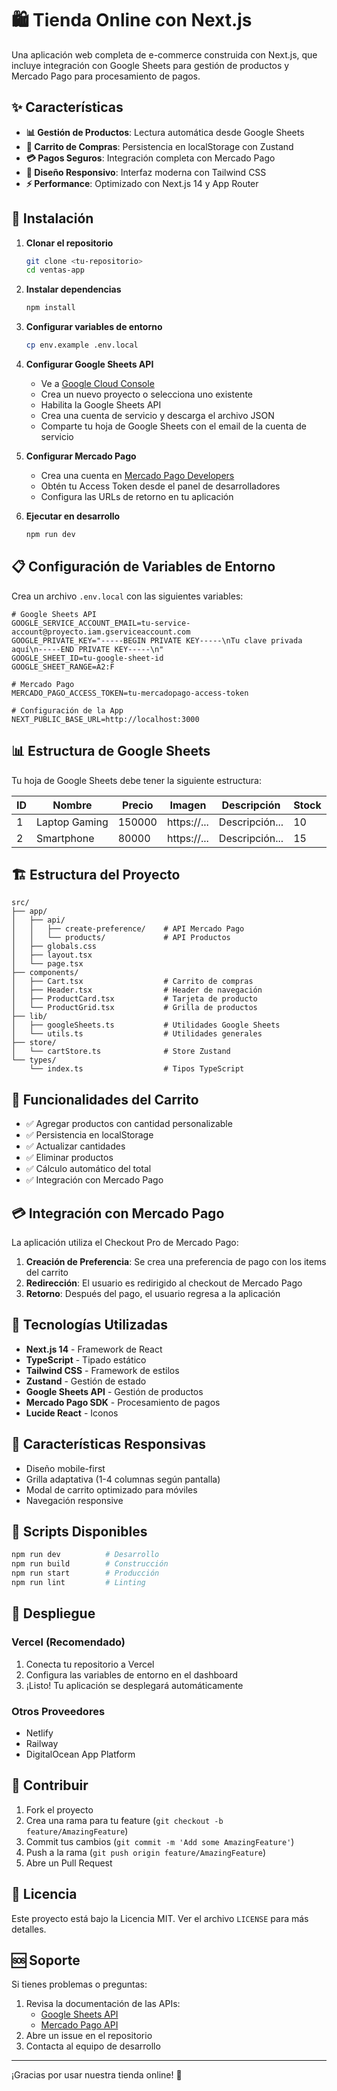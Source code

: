 # 🛍️ Tienda Online con Next.js

Una aplicación web completa de e-commerce construida con Next.js, que incluye integración con Google Sheets para gestión de productos y Mercado Pago para procesamiento de pagos.

## ✨ Características

- **📊 Gestión de Productos**: Lectura automática desde Google Sheets
- **🛒 Carrito de Compras**: Persistencia en localStorage con Zustand
- **💳 Pagos Seguros**: Integración completa con Mercado Pago
- **📱 Diseño Responsivo**: Interfaz moderna con Tailwind CSS
- **⚡ Performance**: Optimizado con Next.js 14 y App Router

## 🚀 Instalación

1. **Clonar el repositorio**
   ```bash
   git clone <tu-repositorio>
   cd ventas-app
   ```

2. **Instalar dependencias**
   ```bash
   npm install
   ```

3. **Configurar variables de entorno**
   ```bash
   cp env.example .env.local
   ```

4. **Configurar Google Sheets API**
   - Ve a [Google Cloud Console](https://console.cloud.google.com/)
   - Crea un nuevo proyecto o selecciona uno existente
   - Habilita la Google Sheets API
   - Crea una cuenta de servicio y descarga el archivo JSON
   - Comparte tu hoja de Google Sheets con el email de la cuenta de servicio

5. **Configurar Mercado Pago**
   - Crea una cuenta en [Mercado Pago Developers](https://www.mercadopago.com.ar/developers)
   - Obtén tu Access Token desde el panel de desarrolladores
   - Configura las URLs de retorno en tu aplicación

6. **Ejecutar en desarrollo**
   ```bash
   npm run dev
   ```

## 📋 Configuración de Variables de Entorno

Crea un archivo `.env.local` con las siguientes variables:

```env
# Google Sheets API
GOOGLE_SERVICE_ACCOUNT_EMAIL=tu-service-account@proyecto.iam.gserviceaccount.com
GOOGLE_PRIVATE_KEY="-----BEGIN PRIVATE KEY-----\nTu clave privada aquí\n-----END PRIVATE KEY-----\n"
GOOGLE_SHEET_ID=tu-google-sheet-id
GOOGLE_SHEET_RANGE=A2:F

# Mercado Pago
MERCADO_PAGO_ACCESS_TOKEN=tu-mercadopago-access-token

# Configuración de la App
NEXT_PUBLIC_BASE_URL=http://localhost:3000
```

## 📊 Estructura de Google Sheets

Tu hoja de Google Sheets debe tener la siguiente estructura:

| ID | Nombre | Precio | Imagen | Descripción | Stock |
|----|--------|--------|--------|-------------|-------|
| 1  | Laptop Gaming | 150000 | https://... | Descripción... | 10 |
| 2  | Smartphone | 80000 | https://... | Descripción... | 15 |

## 🏗️ Estructura del Proyecto

```
src/
├── app/
│   ├── api/
│   │   ├── create-preference/    # API Mercado Pago
│   │   └── products/             # API Productos
│   ├── globals.css
│   ├── layout.tsx
│   └── page.tsx
├── components/
│   ├── Cart.tsx                  # Carrito de compras
│   ├── Header.tsx                # Header de navegación
│   ├── ProductCard.tsx           # Tarjeta de producto
│   └── ProductGrid.tsx           # Grilla de productos
├── lib/
│   ├── googleSheets.ts           # Utilidades Google Sheets
│   └── utils.ts                  # Utilidades generales
├── store/
│   └── cartStore.ts              # Store Zustand
└── types/
    └── index.ts                  # Tipos TypeScript
```

## 🛒 Funcionalidades del Carrito

- ✅ Agregar productos con cantidad personalizable
- ✅ Persistencia en localStorage
- ✅ Actualizar cantidades
- ✅ Eliminar productos
- ✅ Cálculo automático del total
- ✅ Integración con Mercado Pago

## 💳 Integración con Mercado Pago

La aplicación utiliza el Checkout Pro de Mercado Pago:

1. **Creación de Preferencia**: Se crea una preferencia de pago con los items del carrito
2. **Redirección**: El usuario es redirigido al checkout de Mercado Pago
3. **Retorno**: Después del pago, el usuario regresa a la aplicación

## 🎨 Tecnologías Utilizadas

- **Next.js 14** - Framework de React
- **TypeScript** - Tipado estático
- **Tailwind CSS** - Framework de estilos
- **Zustand** - Gestión de estado
- **Google Sheets API** - Gestión de productos
- **Mercado Pago SDK** - Procesamiento de pagos
- **Lucide React** - Iconos

## 📱 Características Responsivas

- Diseño mobile-first
- Grilla adaptativa (1-4 columnas según pantalla)
- Modal de carrito optimizado para móviles
- Navegación responsive

## 🔧 Scripts Disponibles

```bash
npm run dev          # Desarrollo
npm run build        # Construcción
npm run start        # Producción
npm run lint         # Linting
```

## 🚀 Despliegue

### Vercel (Recomendado)
1. Conecta tu repositorio a Vercel
2. Configura las variables de entorno en el dashboard
3. ¡Listo! Tu aplicación se desplegará automáticamente

### Otros Proveedores
- Netlify
- Railway
- DigitalOcean App Platform

## 🤝 Contribuir

1. Fork el proyecto
2. Crea una rama para tu feature (`git checkout -b feature/AmazingFeature`)
3. Commit tus cambios (`git commit -m 'Add some AmazingFeature'`)
4. Push a la rama (`git push origin feature/AmazingFeature`)
5. Abre un Pull Request

## 📄 Licencia

Este proyecto está bajo la Licencia MIT. Ver el archivo `LICENSE` para más detalles.

## 🆘 Soporte

Si tienes problemas o preguntas:

1. Revisa la documentación de las APIs:
   - [Google Sheets API](https://developers.google.com/sheets/api)
   - [Mercado Pago API](https://www.mercadopago.com.ar/developers/es/docs)
2. Abre un issue en el repositorio
3. Contacta al equipo de desarrollo

---

¡Gracias por usar nuestra tienda online! 🎉
